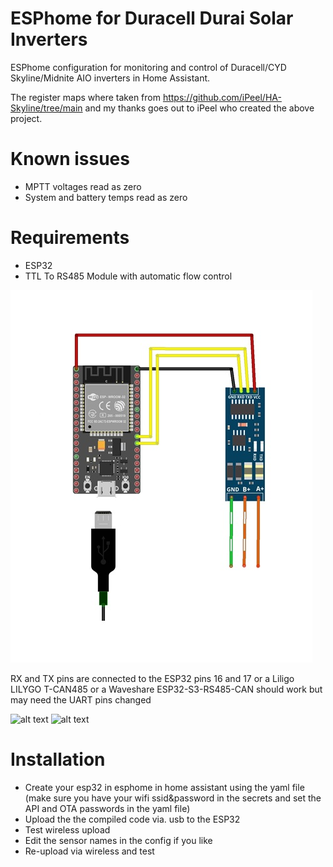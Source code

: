 # ESPhome for Duracell Durai Solar Inverters

ESPhome configuration for monitoring and control of Duracell/CYD Skyline/Midnite AIO inverters in Home Assistant. 

The register maps where taken from https://github.com/iPeel/HA-Skyline/tree/main
and my thanks goes out to iPeel who created the above project.


# Known issues
* MPTT voltages read as zero
* System and battery temps read as zero



# Requirements

*    ESP32
*    TTL To RS485 Module with automatic flow control

![alt text](https://github.com/gi1mic/homeassistant_durai/blob/main/images/rs485%20connection.jpg "RS485 Wiring")

RX and TX pins are connected to the ESP32 pins 16 and 17 or a Liligo LILYGO T-CAN485 or a Waveshare ESP32-S3-RS485-CAN should work but may need the UART pins changed

![alt text](https://github.com/gi1mic/homeassistant_durai/blob/main/images/ESP32-S3-RS485-CAN.avif "Waveshare ESP32-S3-RS485-CAN")
![alt text](https://github.com/gi1mic/homeassistant_durai/blob/main/images/LILYGO%20T-CAN485%20ESP32%20CAN%20RS-485.avif "Lilygo")


# Installation

*    Create your esp32 in esphome in home assistant using the yaml file (make sure you have your wifi ssid&password in the secrets and set the API and OTA passwords in the yaml file)
*    Upload the the compiled code via. usb to the ESP32
*    Test wireless upload
*    Edit the sensor names in the config if you like
*    Re-upload via wireless and test
